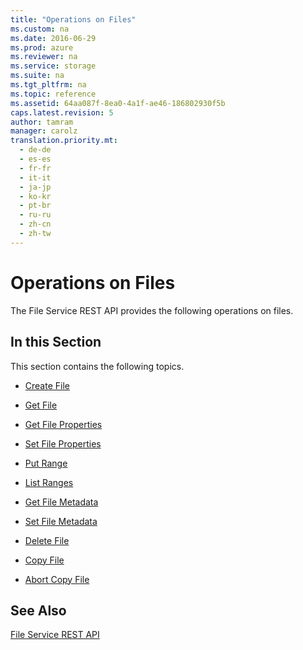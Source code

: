 ```yaml
---
title: "Operations on Files"
ms.custom: na
ms.date: 2016-06-29
ms.prod: azure
ms.reviewer: na
ms.service: storage
ms.suite: na
ms.tgt_pltfrm: na
ms.topic: reference
ms.assetid: 64aa087f-8ea0-4a1f-ae46-186802930f5b
caps.latest.revision: 5
author: tamram
manager: carolz
translation.priority.mt: 
  - de-de
  - es-es
  - fr-fr
  - it-it
  - ja-jp
  - ko-kr
  - pt-br
  - ru-ru
  - zh-cn
  - zh-tw
---
```

# Operations on Files
The File Service REST API provides the following operations on files.  
  
## In this Section  
 This section contains the following topics.  
  
-   [Create File](Create-File.md)  
  
-   [Get File](Get-File.md)  
  
-   [Get File Properties](Get-File-Properties.md)  
  
-   [Set File Properties](Set-File-Properties.md)  
  
-   [Put Range](Put-Range.md)  
  
-   [List Ranges](List-Ranges.md)  
  
-   [Get File Metadata](Get-File-Metadata.md)  
  
-   [Set File Metadata](Set-File-Metadata.md)  
  
-   [Delete File](Delete-File2.md)  
  
-   [Copy File](Copy-File.md)  
  
-   [Abort Copy File](Abort-Copy-File.md)  
  
## See Also  
 [File Service REST API](File-Service-REST-API.md)
